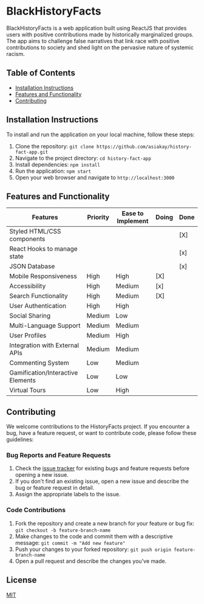 # BlackHistoryFacts

BlackHistoryFacts is a web application built using ReactJS that provides users with positive contributions made by historically marginalized groups. The app aims to challenge false narratives that link race with positive contributions to society and shed light on the pervasive nature of systemic racism.

## Table of Contents

- [Installation Instructions](#installation-instructions)
- [Features and Functionality](#features-and-functionality)
- [Contributing](#contributing)

## Installation Instructions

To install and run the application on your local machine, follow these steps:

1. Clone the repository: `git clone https://github.com/asiakay/history-fact-app.git`
2. Navigate to the project directory: `cd history-fact-app`
3. Install dependencies: `npm install`
4. Run the application: `npm start`
5. Open your web browser and navigate to `http://localhost:3000`

## Features and Functionality

| Features                          | Priority | Ease to Implement | Doing | Done |
| --------------------------------- | -------- | ----------------- | ----- | ---- |
| Styled HTML/CSS components        |          |                   |       | [X]  |
| React Hooks to manage state       |          |                   |       | [x]  |
| JSON Database                     |          |                   |       | [x]  |
| Mobile Responsiveness             | High     | High              | [X]   |      |
| Accessibility                     | High     | Medium            | [x]   |      |
| Search Functionality              | High     | Medium            | [X]   |      |
| User Authentication               | High     | High              |       |      |
| Social Sharing                    | Medium   | Low               |       |      |
| Multi-Language Support            | Medium   | Medium            |       |      |
| User Profiles                     | Medium   | High              |       |      |
| Integration with External APIs    | Medium   | Medium            |       |      |
| Commenting System                 | Low      | Medium            |       |      |
| Gamification/Interactive Elements | Low      | Low               |       |      |
| Virtual Tours                     | Low      | High              |       |      |

## Contributing

We welcome contributions to the HistoryFacts project. If you encounter a bug, have a feature request, or want to contribute code, please follow these guidelines:

### Bug Reports and Feature Requests

1. Check the [issue tracker](https://github.com/asiakay/history-fact-app/issues) for existing bugs and feature requests before opening a new issue.
2. If you don't find an existing issue, open a new issue and describe the bug or feature request in detail.
3. Assign the appropriate labels to the issue.

### Code Contributions

1. Fork the repository and create a new branch for your feature or bug fix: `git checkout -b feature-branch-name`
2. Make changes to the code and commit them with a descriptive message: `git commit -m "Add new feature"`
3. Push your changes to your forked repository: `git push origin feature-branch-name`
4. Open a pull request and describe the changes you've made.

## License

[MIT](https://github.com/asiakay/history-fact-app/blob/main/LICENSE)
